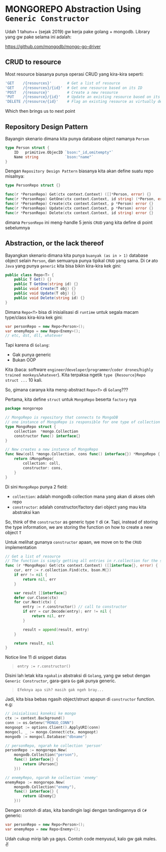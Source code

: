 # MONGOREPO Abstraction Using `Generic Constructor`

Udah 1 tahun++ (sejak 2019) gw kerja pake golang + mongodb.
Library yang gw pake selama ini adalah:

<https://github.com/mongodb/mongo-go-driver>

## CRUD to resource

Most resource biasanya punya operasi CRUD yang kira-kira seperti:

```bash
'GET    /{resources}'       # Get a list of resource
'GET    /{resources}/{id}'  # Get one resource based on its ID
'POST   /{resource}'        # Create a new resource
'PUT    /{resource}/{id}'   # Update an existing resource based on its ID
'DELETE /{resource/{id}'    # Flag an existing resource as virtually deleted based on its ID
```

Which then brings us to next point

## Repository Design Pattern

Bayangin skenario dimana kita punya database object namanya `Person`

```go
type Person struct {
    ID   primitive.ObjecID `bson:"_id,omitempty"`
    Name string            `bson:"name"`
}
```

Dengan `Repository Design Pattern` biasanya kita akan define suatu repo misalnya:

```go
type PersonRepo struct {}

func(r *PersonRepo) Get(ctx context.Context) ([]*Person, error) {}
func(r *PersonRepo) GetOne(ctx context.Context, id string) (*Person, error) {}
func(r *PersonRepo) Create(ctx context.Context, p *Person) error {}
func(r *PersonRepo) Update(ctx context.Context, p *Person) error {}
func(r *PersonRepo) Delete(ctx context.Context, id string) error {}
```

dimana `PersonRepo` ini meng-handle 5 jenis `CRUD` yang kita define di point sebelumnya

## Abstraction, or the lack thereof

Bayangkan skenario dimana kita punya `buanyak (as in > 1)` database object selain `Person`, dan semuanya punya tipikal `CRUD` yang sama.
Di `C#` ato `Java` yang punya `generic` kita bisa bikin kira-kira kek gini:

```C#
public class Repo<T> {
    public T Get() {}
    public T GetOne(string id) {}
    public void Create(T obj) {}
    public void Update(T obj) {}
    public void Delete(string id) {}
}
```

Dimana `Repo<T>` bisa di inisialisasi di `runtime` untuk segala macam type/class kira-kira kek gini:

```C#
var personRepo = new Repo<Person>();
var enemyRepo = new Repo<Enemy>();
// etc, dst, dll, whatever
```

Tapi karena di `Golang`:

* Gak punya generic
* Bukan OOP

Kita (baca: software `engineer`/`developer`/`programmer`/`coder drones`/`highly trained monkeys`/`whatever`).
Kita terpaksa ngetik `type {Resource}Repo struct ...` 10 kali.

So, gimana caranya kita meng-abstract `Repo<T>` di `Golang`???

Pertama, kita define `struct` untuk `MongoRepo` beserta `factory` nya

```go
package mongorepo

// MongoRepo is repository that connects to MongoDB
// one instance of MongoRepo is responsible for one type of collection & data type
type MongoRepo struct {
    collection  *mongo.Collection
    constructor func() interface{}
}

// New creates a new instance of MongoRepo
func New(coll *mongo.Collection, cons func() interface{}) *MongoRepo {
    return &MongoRepo{
        collection: coll,
        constructor: cons,
    }
}
```

Di sini `MongoRepo` punya 2 field:

* `collection`: adalah mongodb collection mana yang akan di akses oleh repo
* `constructor`: adalah constructor/factory dari object yang mau kita abstraksi kan

So, think of the `constructor` as generic type `T` di `C#`.
Tapi, instead of storing the type information, we are storing the function on how to create a new object `T`

Untuk melihat gunanya `constructor` apaan, we move on to the `CRUD` implementation

```go
// Get a list of resource
// The function is simply getting all entries in r.collection for the sake of example simplicity
func (r *MongoRepo) Get(ctx context.Context) ([]interface{}, error) {
    cur, err := r.collection.Find(ctx, bson.M{})
    if err != nil {
        return nil, err
    }

    var result []interface{}
    defer cur.Close(ctx)
    for cur.Next(ctx) {
        entry := r.constructor() // call to constructor
        if err = cur.Decode(entry); err != nil {
            return nil, err
        }

        result = append(result, entry)
    }

    return result, nil
}
```

Notice line 11 di snippet diatas
> `entry := r.constructor()`

Disini lah letak kita `ngakalin` abstraksi di `Golang`, yang gw sebut dengan `Generic Constructor`, gara-gara `Go` gak punya generic.

> `Efeknya apa sih? masih gak ngeh bray...`

Jadi, kita bisa bebas ngasih object/struct apapun di `constructor` function. e.g:

```go
// inisialisasi koneksi ke mongo
ctx := context.Background()
conn := os.Getenv("MONGO_CONN")
mongoopt := options.Client().ApplyURI(conn)
mongocl, _ := mongo.Connect(ctx, mongoopt)
mongodb := mongocl.Database("dbname")

// personRepo, ngarah ke collection 'person'
personRepo := mongorepo.New(
    mongodb.Collection("person"),
    func() interface{} {
        return &Person{}
    }))

// enemyRepo, ngarah ke collection 'enemy'
enemyRepo := mongorepo.New(
    mongodb.Collection("enemy"),
    func() interface{} {
        return &Enemy{}
    }))
```

Dengan contoh di atas, kita bandingin lagi dengan tandingannya di `C#` generic:

```C#
var personRepo = new Repo<Person>();
var enemyRepo = new Repo<Enemy>();
```

Udah cukup mirip lah ya gays.
Contoh code menyusul, kalo gw gak males. :v:
